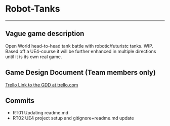 # Robot-Tanks
****

## Vague game description

Open World head-to-head tank battle with robotic/futuristc tanks. WIP. Based off a UE4-course it will be further enhanced in multiple directions until it is its own real game.

## Game Design Document (Team members only)

[Trello Link to the GDD at trello.com](https://trello.com/b/kPbV2yZG/robot-tanks-game-design-document)

## Commits
* RT01 Updating readme.md
* RT02 UE4 project setup and gitignore+readme.md update